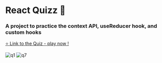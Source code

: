 # React Quizz 💯

### A project to practice the context API, useReducer hook, and custom hooks

[⭐ Link to the Quiz - play now ! ](https://gorgeous-salmiakki-f961dc.netlify.app/)

![q1](https://i.imgur.com/7U7RUyZ.png)
![q7](https://i.imgur.com/2cxRdC7.png)
